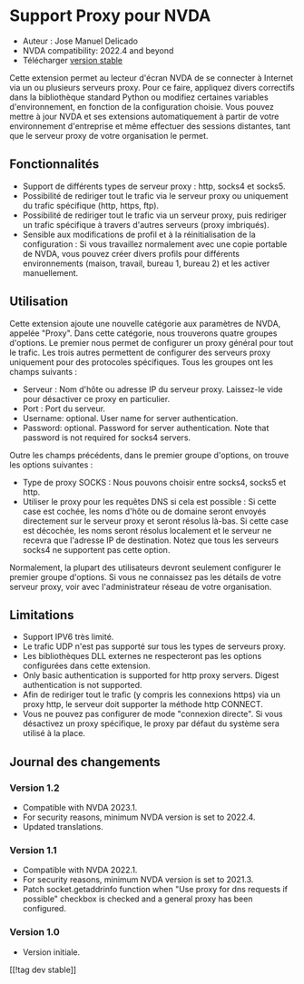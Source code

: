 # Support Proxy pour NVDA #

* Auteur : Jose Manuel Delicado
* NVDA compatibility: 2022.4 and beyond
* Télécharger [version stable][1]

Cette extension permet au lecteur d'écran NVDA de se connecter à Internet
via un ou plusieurs serveurs proxy. Pour ce faire, appliquez divers
correctifs dans la bibliothèque standard Python ou modifiez certaines
variables d'environnement, en fonction de la configuration choisie. Vous
pouvez mettre à jour NVDA et ses extensions automatiquement à partir de
votre environnement d'entreprise et même effectuer des sessions distantes,
tant que le serveur proxy de votre organisation le permet.

## Fonctionnalités

* Support de différents types de serveur proxy : http, socks4 et socks5.
* Possibilité de rediriger tout le trafic via le serveur proxy ou uniquement
  du trafic spécifique (http, https, ftp).
* Possibilité de rediriger tout le trafic via un serveur proxy, puis
  rediriger un trafic spécifique à travers d'autres serveurs (proxy
  imbriqués).
* Sensible aux modifications de profil et à la réinitialisation de la
  configuration : Si vous travaillez normalement avec une copie portable de
  NVDA, vous pouvez créer divers profils pour différents environnements
  (maison, travail, bureau 1, bureau 2) et les activer manuellement.

## Utilisation

Cette extension ajoute une nouvelle catégorie aux paramètres de NVDA,
appelée "Proxy". Dans cette catégorie, nous trouverons quatre groupes
d'options. Le premier nous permet de configurer un proxy général  pour tout
le trafic. Les trois autres permettent de configurer des serveurs proxy
uniquement pour des protocoles spécifiques. Tous les groupes ont les champs
suivants :

* Serveur : Nom d'hôte ou adresse IP du serveur proxy. Laissez-le vide pour
  désactiver ce proxy en particulier.
* Port : Port du serveur.
* Username: optional. User name for server authentication.
* Password: optional. Password for server authentication. Note that password
  is not required for socks4 servers.

Outre les champs précédents, dans le premier groupe d'options, on trouve les
options suivantes :

* Type de proxy SOCKS : Nous pouvons choisir entre socks4, socks5 et http.
* Utiliser le proxy pour les requêtes DNS si cela est possible : Si cette
  case est cochée, les noms d'hôte ou de domaine seront envoyés directement
  sur le serveur proxy et seront résolus là-bas. Si cette case est décochée,
  les noms seront résolus localement et le serveur ne recevra que l'adresse
  IP de destination. Notez que tous les serveurs socks4 ne supportent pas
  cette option.

Normalement, la plupart des utilisateurs devront seulement configurer le
premier groupe d'options. Si vous ne connaissez pas les détails de votre
serveur proxy, voir avec l'administrateur réseau de votre organisation.

## Limitations

* Support IPV6 très limité.
* Le trafic UDP n'est pas supporté sur tous les types de serveurs proxy.
* Les bibliothèques DLL externes ne respecteront pas les options configurées
  dans cette extension.
* Only basic authentication is supported for http proxy servers. Digest
  authentication is not supported.
* Afin de rediriger tout le trafic (y compris les connexions https) via un
  proxy http, le serveur doit supporter la méthode http CONNECT.
* Vous ne pouvez pas configurer de mode "connexion directe". Si vous
  désactivez un proxy spécifique, le proxy par défaut du système sera
  utilisé à la place.

## Journal des changements

### Version 1.2

* Compatible with NVDA 2023.1.
* For security reasons, minimum NVDA version is set to 2022.4.
* Updated translations.

### Version 1.1

* Compatible with NVDA 2022.1.
* For security reasons, minimum NVDA version is set to 2021.3.
* Patch socket.getaddrinfo function when "Use proxy for dns requests if
  possible" checkbox is checked and a general proxy has been configured.

### Version 1.0

* Version initiale.

[[!tag dev stable]]

[1]: https://www.nvaccess.org/addonStore/legacy?file=proxy

